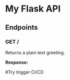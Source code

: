 # My Flask API

## Endpoints

### GET /

Returns a plain text greeting.

**Response:**

#Try trigger CI/CD
